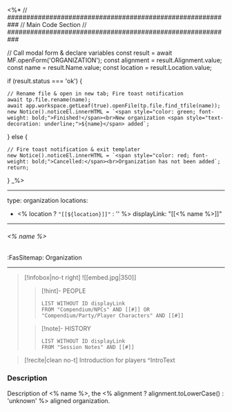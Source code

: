 <%*
// ###########################################################
//                        Main Code Section
// ###########################################################

// Call modal form & declare variables
const result = await MF.openForm('ORGANIZATION');
const alignment = result.Alignment.value;
const name = result.Name.value;
const location = result.Location.value;

if (result.status === 'ok') {

    // Rename file & open in new tab; Fire toast notification
    await tp.file.rename(name);
    await app.workspace.getLeaf(true).openFile(tp.file.find_tfile(name));
    new Notice().noticeEl.innerHTML = `<span style="color: green; font-weight: bold;">Finished!</span><br>New organization <span style="text-decoration: underline;">${name}</span> added`;

} else {

    // Fire toast notification & exit templater
    new Notice().noticeEl.innerHTML = `<span style="color: red; font-weight: bold;">Cancelled:</span><br>Organization has not been added`;
    return;
}
_%>

---
type: organization
locations:
 - <% location ? `"[[${location}]]"` : '' %>
displayLink: "[[<% name %>]]"
---

###### <% name %>
<span class="sub2">:FasSitemap: Organization</span>
___

> [!infobox|no-t right]
> ![[embed.jpg|350]]
>>[!hint]- PEOPLE
>>```dataview
>>LIST WITHOUT ID displayLink
>>FROM "Compendium/NPCs" AND [[#]] OR "Compendium/Party/Player Characters" AND [[#]]
>
>>[!note]- HISTORY
>>```dataview
>>LIST WITHOUT ID displayLink
>>FROM "Session Notes" AND [[#]]

> [!recite|clean no-t]
>	Introduction for players
>^IntroText

### Description
Description of <% name %>, the <% alignment ? alignment.toLowerCase() : 'unknown' %> aligned organization.
